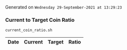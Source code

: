 Generated on `Wednesday 29-September-2021 at 13:29:23`

### Current to Target Coin Ratio
`current_coin_ratio.sh`

Date|Current|Target|Ratio
---|---|---|---
